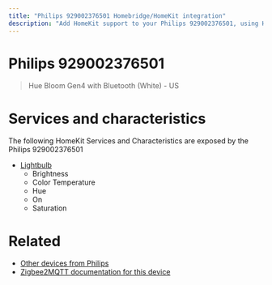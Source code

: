 ```yaml
---
title: "Philips 929002376501 Homebridge/HomeKit integration"
description: "Add HomeKit support to your Philips 929002376501, using Homebridge, Zigbee2MQTT and homebridge-z2m."
---
```

<!---
This file has been GENERATED using src/docgen/docgen.ts
DO NOT EDIT THIS FILE MANUALLY!
-->
# Philips 929002376501
> Hue Bloom Gen4 with Bluetooth (White) - US


# Services and characteristics
The following HomeKit Services and Characteristics are exposed by
the Philips 929002376501

* [Lightbulb](../../light.md)
  * Brightness
  * Color Temperature
  * Hue
  * On
  * Saturation


# Related
* [Other devices from Philips](../index.md#philips)
* [Zigbee2MQTT documentation for this device](https://www.zigbee2mqtt.io/devices/929002376501.html)